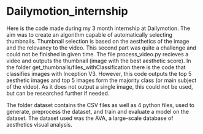 # Dailymotion_internship
Here is the code made during my 3 month internship at Dailymotion.
The aim was to create an algorithm capable of automatically selecting thumbnails.
Thumbnail selection is based on the aesthetics of the image and the relevancy to the video.
This second part was quite a challenge and could not be finished in given time. 
The file process_video.py recieves a video and outputs the thumbnail (image with the best aesthetic score).
In the folder get_thumbnails/files_withClassification there is the code that classifies images with Inception V3.
However, this code outputs the top 5 aesthetic images and top 5 images form the majority class (or main subject of the video). As it does not output a single image, this could not be used, but can be researched further if needed.

The folder dataset contains the CSV files as well as 4 python files, used to generate, preprocess the dataset, and train and evaluate a model on the dataset. The dataset used was the AVA, a large-scale database of aesthetics visual analysis.
